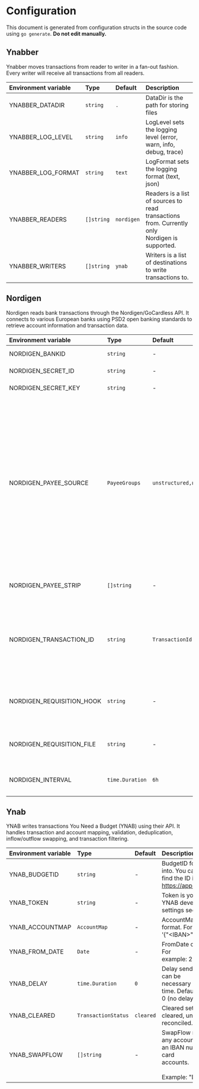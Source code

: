 # Configuration

This document is generated from configuration structs in the source code using `go generate`. **Do not edit manually.**

## Ynabber

Ynabber moves transactions from reader to writer in a fan-out fashion. Every writer will receive all transactions from all readers.

| Environment variable | Type | Default | Description |
|:---------------------|:-----|:--------|:------------|
| YNABBER_DATADIR | `string` | `.` | DataDir is the path for storing files |
| YNABBER_LOG_LEVEL | `string` | `info` | LogLevel sets the logging level (error, warn, info, debug, trace) |
| YNABBER_LOG_FORMAT | `string` | `text` | LogFormat sets the logging format (text, json) |
| YNABBER_READERS | `[]string` | `nordigen` | Readers is a list of sources to read transactions from. Currently only<br>Nordigen is supported. |
| YNABBER_WRITERS | `[]string` | `ynab` | Writers is a list of destinations to write transactions to. |

## Nordigen

Nordigen reads bank transactions through the Nordigen/GoCardless API. It connects to various European banks using PSD2 open banking standards to retrieve account information and transaction data.

| Environment variable | Type | Default | Description |
|:---------------------|:-----|:--------|:------------|
| NORDIGEN_BANKID | `string` | - | BankID identifies the bank for creating requisitions |
| NORDIGEN_SECRET_ID | `string` | - | SecretID is the client ID for API authentication |
| NORDIGEN_SECRET_KEY | `string` | - | SecretKey is the client secret for API authentication |
| NORDIGEN_PAYEE_SOURCE | `PayeeGroups` | `unstructured,name,additional` | PayeeSource defines the sources and order for extracting payee<br>information. Multiple sources can be combined with "+" to merge their<br>values. Groups are separated by "," and tried in order until a non-empty<br>result is found.<br><br>Available sources:<br>* unstructured: uses the RemittanceInformationUnstructured field<br>* name: uses either the debtorName or creditorName field<br>* additional: uses the AdditionalInformation field<br><br>Example: "name+additional,unstructured" will first try to combine name<br>and additional fields, falling back to unstructured if both are empty. |
| NORDIGEN_PAYEE_STRIP | `[]string` | - | PayeeStrip contains words to remove from payee names.<br>Example: "foo,bar" removes "foo" and "bar" from all payee names. |
| NORDIGEN_TRANSACTION_ID | `string` | `TransactionId` | TransactionID specifies which field to use as the unique transaction<br>identifier. Banks may use different fields, and some change the ID format<br>over time.<br><br>Valid options: TransactionId, InternalTransactionId,<br>ProprietaryBankTransactionCode |
| NORDIGEN_REQUISITION_HOOK | `string` | - | RequisitionHook is an executable that runs at various stages of the<br>requisition process. It receives arguments: &lt;status&gt; &lt;link&gt;<br>Non-zero exit codes will stop the process. |
| NORDIGEN_REQUISITION_FILE | `string` | - | RequisitionFile specifies the filename for storing requisition data.<br>The file is stored in the directory defined by YNABBER_DATADIR. |
| NORDIGEN_INTERVAL | `time.Duration` | `6h` | Interval determines how often to fetch new transactions.<br>Set to 0 to run only once instead of continuously. |

## Ynab

YNAB writes transactions You Need a Budget (YNAB) using their API. It handles transaction and account mapping, validation, deduplication, inflow/outflow swapping, and transaction filtering.

| Environment variable | Type | Default | Description |
|:---------------------|:-----|:--------|:------------|
| YNAB_BUDGETID | `string` | - | BudgetID for the budget you want to import transactions into. You can<br>find the ID in the URL of YNAB: https://app.youneedabudget.com/&lt;budget_id&gt;/budget |
| YNAB_TOKEN | `string` | - | Token is your personal access token obtained from the YNAB developer<br>settings section |
| YNAB_ACCOUNTMAP | `AccountMap` | - | AccountMap maps IBANs to YNAB account IDs in JSON format. For example:<br>'{"&lt;IBAN&gt;": "&lt;YNAB Account ID&gt;"}' |
| YNAB_FROM_DATE | `Date` | - | FromDate only imports transactions from this date onward. For<br>example: 2006-01-02 |
| YNAB_DELAY | `time.Duration` | `0` | Delay sending transactions to YNAB by this duration. This can be<br>necessary if the bank changes transaction IDs after some time. Default is<br>0 (no delay). |
| YNAB_CLEARED | `TransactionStatus` | `cleared` | Cleared sets the transaction status. Possible values: cleared, uncleared,<br>reconciled. |
| YNAB_SWAPFLOW | `[]string` | - | SwapFlow reverses inflow to outflow and vice versa for any account with<br>an IBAN number in the list. This may be relevant for credit card<br>accounts.<br><br>Example: "DK9520000123456789,NO8330001234567" |

